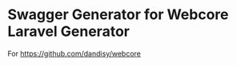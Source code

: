 Swagger Generator for Webcore Laravel Generator
===================================================

For https://github.com/dandisy/webcore
